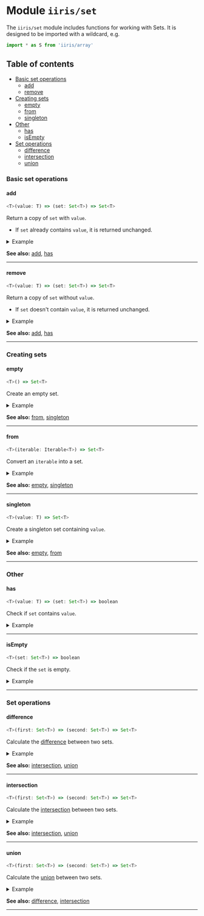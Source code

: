 # Module `iiris/set`

The `iiris/set` module includes functions for working with Sets. It is
designed to be imported with a wildcard, e.g.

```typescript
import * as S from 'iiris/array'
```

## Table of contents

- [Basic set operations](#basic-set-operations)
  - [add](#add)
  - [remove](#remove)
- [Creating sets](#creating-sets)
  - [empty](#empty)
  - [from](#from)
  - [singleton](#singleton)
- [Other](#other)
  - [has](#has)
  - [isEmpty](#isempty)
- [Set operations](#set-operations)
  - [difference](#difference)
  - [intersection](#intersection)
  - [union](#union)

### Basic set operations

#### add

<!-- prettier-ignore-start -->
```typescript
<T>(value: T) => (set: Set<T>) => Set<T>
```
<!-- prettier-ignore-end -->

Return a copy of `set` with `value`.

- If `set` already contains `value`, it is returned unchanged.

<details><summary>Example</summary>

```typescript
S.add(4, S.from([1, 2, 3]))
// => Set(4) { 1, 2, 3, 4 }
```

</details>

**See also:** [add](#add), [has](#has)

---

#### remove

<!-- prettier-ignore-start -->
```typescript
<T>(value: T) => (set: Set<T>) => Set<T>
```
<!-- prettier-ignore-end -->

Return a copy of `set` without `value`.

- If `set` doesn't contain `value`, it is returned unchanged.

<details><summary>Example</summary>

```typescript
S.remove(1, S.from([1, 2, 3]))
// => Set(2) { 2, 3 }
```

</details>

**See also:** [add](#add), [has](#has)

---

### Creating sets

#### empty

<!-- prettier-ignore-start -->
```typescript
<T>() => Set<T>
```
<!-- prettier-ignore-end -->

Create an empty set.

<details><summary>Example</summary>

```typescript
S.empty()
// => Set(0) {}
```

</details>

**See also:** [from](#from), [singleton](#singleton)

---

#### from

<!-- prettier-ignore-start -->
```typescript
<T>(iterable: Iterable<T>) => Set<T>
```
<!-- prettier-ignore-end -->

Convert an `iterable` into a set.

<details><summary>Example</summary>

```typescript
S.from([1, 2, 3])
// => Set(3) { 1, 2, 3 }
```

</details>

**See also:** [empty](#empty), [singleton](#singleton)

---

#### singleton

<!-- prettier-ignore-start -->
```typescript
<T>(value: T) => Set<T>
```
<!-- prettier-ignore-end -->

Create a singleton set containing `value`.

<details><summary>Example</summary>

```typescript
S.singleton(1)
// => Set(1) { 1 }
```

</details>

**See also:** [empty](#empty), [from](#from)

---

### Other

#### has

<!-- prettier-ignore-start -->
```typescript
<T>(value: T) => (set: Set<T>) => boolean
```
<!-- prettier-ignore-end -->

Check if `set` contains `value`.

<details><summary>Example</summary>

```typescript
S.has(1, S.from([1, 2, 3]))
// => true
```

</details>

---

#### isEmpty

<!-- prettier-ignore-start -->
```typescript
<T>(set: Set<T>) => boolean
```
<!-- prettier-ignore-end -->

Check if the `set` is empty.

<details><summary>Example</summary>

```typescript
S.isEmpty(S.empty())
// => true
```

</details>

---

### Set operations

#### difference

<!-- prettier-ignore-start -->
```typescript
<T>(first: Set<T>) => (second: Set<T>) => Set<T>
```
<!-- prettier-ignore-end -->

Calculate the
[difference](<https://en.wikipedia.org/wiki/Complement_(set_theory)#Relative_complement>)
between two sets.

<details><summary>Example</summary>

```typescript
S.difference(S.from([1, 2, 3]), S.from([2, 3, 4]))
// => Set(4) { 1 }
```

</details>

**See also:** [intersection](#intersection), [union](#union)

---

#### intersection

<!-- prettier-ignore-start -->
```typescript
<T>(first: Set<T>) => (second: Set<T>) => Set<T>
```
<!-- prettier-ignore-end -->

Calculate the
[intersection](<https://en.wikipedia.org/wiki/Intersection_(set_theory)>)
between two sets.

<details><summary>Example</summary>

```typescript
S.intersection(S.from([1, 2, 3]), S.from([2, 3, 4]))
// => Set(4) { 2, 3 }
```

</details>

**See also:** [intersection](#intersection), [union](#union)

---

#### union

<!-- prettier-ignore-start -->
```typescript
<T>(first: Set<T>) => (second: Set<T>) => Set<T>
```
<!-- prettier-ignore-end -->

Calculate the [union](<https://en.wikipedia.org/wiki/Union_(set_theory)>)
between two sets.

<details><summary>Example</summary>

```typescript
S.union(S.from([1, 2, 3]), S.from([2, 3, 4]))
// => Set(4) { 1, 2, 3, 4 }
```

</details>

**See also:** [difference](#difference), [intersection](#intersection)

---
